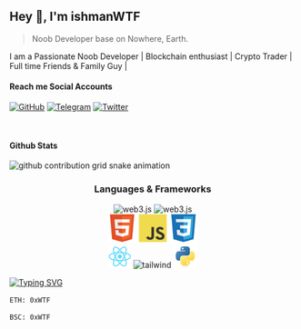 ## Hey 👋, I'm ishmanWTF 

> Noob Developer base on Nowhere, Earth.
> <br/>

I am a Passionate Noob Developer | Blockchain enthusiast | Crypto Trader |
Full time Friends & Family Guy |


#### Reach me Social Accounts


[![GitHub](https://img.shields.io/badge/github-233233?style=for-the-badge&logo=github&logoColor=white)](https://github.com/ishmanWTF)
[![Telegram](https://img.shields.io/badge/Telegram-233233?style=for-the-badge&logo=telegram&logoColor=white)](https://t.me/ishmanWTF)
[![Twitter](https://img.shields.io/badge/Twitter-233233?style=for-the-badge&logo=x&logoColor=white)](https://x.com/ishmanWTF)

<br>


#### Github Stats
  <picture>
  <source media="(prefers-color-scheme: dark)" srcset="https://raw.githubusercontent.com/ishmanwtf/RedJue/output/github-contribution-grid-snake-dark.svg">
  <source media="(prefers-color-scheme: light)" srcset="https://raw.githubusercontent.com/ishmanwtf/ishmanwtf/output/github-contribution-grid-snake.svg">
  <img alt="github contribution grid snake animation" src="https://raw.githubusercontent.com/ishmanwtf/RedJue/output/github-contribution-grid-snake.svg">
  </picture>

 <picture>
 <source media="(prefers-color-scheme: dark)" srcset="https://github-stats-alpha.vercel.app/api?username=ishmanwtf&cc=161b22&tc=fff&ic=fff&bc=161b22">
 <source media="(prefers-color-scheme: light)" srcset="https://github-stats-alpha.vercel.app/api?username=ishmanwtf&cc=f6f8fa&tc=000&ic=000&bc=f6f8fa">
 </picture>

  <h3 align="center">Languages & Frameworks</h3>
  <p align="center">
  <img src="https://img.shields.io/badge/web3.js-F16822?style=for-the-badge&logo=web3.js&logoColor=white" alt="web3.js" />
  <img src="https://img.shields.io/badge/Solidity-%23363636.svg?style=for-the-badge&logo=solidity&logoColor=white" alt="web3.js"/>
   <br>
  <img src="https://raw.githubusercontent.com/devicons/devicon/master/icons/html5/html5-original.svg" alt="html5" width="50" height="50"/>
  <img src="https://raw.githubusercontent.com/devicons/devicon/master/icons/javascript/javascript-original.svg" alt="javascript" width="50" height="50"/>
  <img src="https://raw.githubusercontent.com/devicons/devicon/master/icons/css3/css3-original.svg" alt="css3" width="50" height="50"/>
   <br>
  <img src="https://raw.githubusercontent.com/devicons/devicon/master/icons/react/react-original.svg" alt="react" width="40" height="40"/>
  <img src="https://www.vectorlogo.zone/logos/tailwindcss/tailwindcss-icon.svg" alt="tailwind" width="40" height="40"/>
  <img src="https://raw.githubusercontent.com/devicons/devicon/master/icons/python/python-original.svg" alt="python" width="42" height="42"/>

  



  <p align="center">

 [![Typing SVG](https://readme-typing-svg.herokuapp.com?font=Fira+Code&pause=1000&color=00F7C3&center=true&vCenter=true&width=435&lines=Exploring+the+Blockchain+Frontier;Securing+the+Digital+Realm;Innovating+for+the+Future)](https://git.io/typing-svg)
</p>



```
ETH: 0xWTF
```
```
BSC: 0xWTF
```

